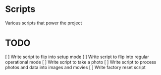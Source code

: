 # Scripts

Various scripts that power the project

# TODO

[ ] Write script to flip into setup mode
[ ] Write script to flip into regular operational mode
[ ] Write script to take a photo
[ ] Write script to process photos and data into images and movies
[ ] Write factory reset script

